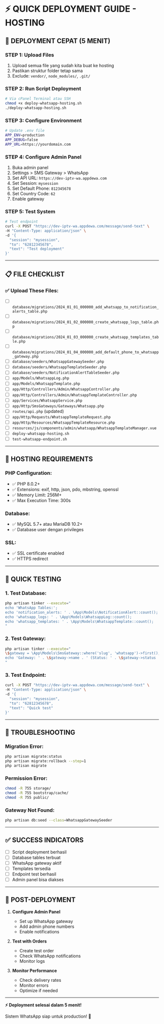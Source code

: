 # ⚡ QUICK DEPLOYMENT GUIDE - HOSTING

## 🚀 **DEPLOYMENT CEPAT (5 MENIT)**

### **STEP 1: Upload Files**
1. Upload semua file yang sudah kita buat ke hosting
2. Pastikan struktur folder tetap sama
3. Exclude: `vendor/`, `node_modules/`, `.git/`

### **STEP 2: Run Script Deployment**
```bash
# Via cPanel Terminal atau SSH
chmod +x deploy-whatsapp-hosting.sh
./deploy-whatsapp-hosting.sh
```

### **STEP 3: Configure Environment**
```bash
# Update .env file
APP_ENV=production
APP_DEBUG=false
APP_URL=https://yourdomain.com
```

### **STEP 4: Configure Admin Panel**
1. Buka admin panel
2. Settings > SMS Gateway > WhatsApp
3. Set API URL: `https://dev-iptv-wa.appdewa.com`
4. Set Session: `mysession`
5. Set Default Phone: `812345678`
6. Set Country Code: `62`
7. Enable gateway

### **STEP 5: Test System**
```bash
# Test endpoint
curl -X POST "https://dev-iptv-wa.appdewa.com/message/send-text" \
-H "Content-Type: application/json" \
-d '{
  "session": "mysession",
  "to": "62812345678",
  "text": "Test deployment"
}'
```

---

## 📋 **FILE CHECKLIST**

### **✅ Upload These Files:**
- [ ] `database/migrations/2024_01_01_000000_add_whatsapp_to_notification_alerts_table.php`
- [ ] `database/migrations/2024_01_02_000000_create_whatsapp_logs_table.php`
- [ ] `database/migrations/2024_01_03_000000_create_whatsapp_templates_table.php`
- [ ] `database/migrations/2024_01_04_000000_add_default_phone_to_whatsapp_gateway.php`
- [ ] `database/seeders/WhatsappGatewaySeeder.php`
- [ ] `database/seeders/WhatsappTemplateSeeder.php`
- [ ] `database/seeders/NotificationAlertTableSeeder.php`
- [ ] `app/Models/WhatsappLog.php`
- [ ] `app/Models/WhatsappTemplate.php`
- [ ] `app/Http/Controllers/Admin/WhatsappController.php`
- [ ] `app/Http/Controllers/Admin/WhatsappTemplateController.php`
- [ ] `app/Services/WhatsappService.php`
- [ ] `app/Http/SmsGateways/Gateways/Whatsapp.php`
- [ ] `routes/api.php` (updated)
- [ ] `app/Http/Requests/WhatsappTemplateRequest.php`
- [ ] `app/Http/Resources/WhatsappTemplateResource.php`
- [ ] `resources/js/components/admin/whatsapp/WhatsappTemplateManager.vue`
- [ ] `deploy-whatsapp-hosting.sh`
- [ ] `test-whatsapp-endpoint.sh`

---

## 🔧 **HOSTING REQUIREMENTS**

### **PHP Configuration:**
- ✅ PHP 8.0.2+
- ✅ Extensions: exif, http, json, pdo, mbstring, openssl
- ✅ Memory Limit: 256M+
- ✅ Max Execution Time: 300s

### **Database:**
- ✅ MySQL 5.7+ atau MariaDB 10.2+
- ✅ Database user dengan privileges

### **SSL:**
- ✅ SSL certificate enabled
- ✅ HTTPS redirect

---

## 🧪 **QUICK TESTING**

### **1. Test Database:**
```bash
php artisan tinker --execute="
echo 'WhatsApp Tables:';
echo 'notification_alerts: ' . \App\Models\NotificationAlert::count();
echo 'whatsapp_logs: ' . \App\Models\WhatsappLog::count();
echo 'whatsapp_templates: ' . \App\Models\WhatsappTemplate::count();
"
```

### **2. Test Gateway:**
```bash
php artisan tinker --execute="
\$gateway = \App\Models\SmsGateway::where('slug', 'whatsapp')->first();
echo 'Gateway: ' . \$gateway->name . ' (Status: ' . \$gateway->status . ')';
"
```

### **3. Test Endpoint:**
```bash
curl -X POST "https://dev-iptv-wa.appdewa.com/message/send-text" \
-H "Content-Type: application/json" \
-d '{
  "session": "mysession",
  "to": "62812345678",
  "text": "Quick test"
}'
```

---

## 🚨 **TROUBLESHOOTING**

### **Migration Error:**
```bash
php artisan migrate:status
php artisan migrate:rollback --step=1
php artisan migrate
```

### **Permission Error:**
```bash
chmod -R 755 storage/
chmod -R 755 bootstrap/cache/
chmod -R 755 public/
```

### **Gateway Not Found:**
```bash
php artisan db:seed --class=WhatsappGatewaySeeder
```

---

## ✅ **SUCCESS INDICATORS**

- [ ] Script deployment berhasil
- [ ] Database tables terbuat
- [ ] WhatsApp gateway aktif
- [ ] Templates tersedia
- [ ] Endpoint test berhasil
- [ ] Admin panel bisa diakses

---

## 🎯 **POST-DEPLOYMENT**

1. **Configure Admin Panel**
   - Set up WhatsApp gateway
   - Add admin phone numbers
   - Enable notifications

2. **Test with Orders**
   - Create test order
   - Check WhatsApp notifications
   - Monitor logs

3. **Monitor Performance**
   - Check delivery rates
   - Monitor errors
   - Optimize if needed

---

**⚡ Deployment selesai dalam 5 menit!**

Sistem WhatsApp siap untuk production! 🚀

